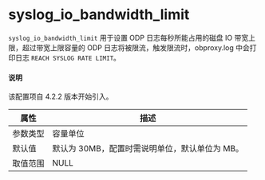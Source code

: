 # syslog_io_bandwidth_limit

`syslog_io_bandwidth_limit` 用于设置 ODP 日志每秒所能占用的磁盘 IO 带宽上限，超过带宽上限容量的 ODP 日志将被限流，触发限流时，obproxy.log 中会打印日志 `REACH SYSLOG RATE LIMIT`。

<main id="notice" type='explain'>
  <h4>说明</h4>
  <p>该配置项自 4.2.2 版本开始引入。</p>
</main>

|   属性   |   描述   |
|----------|---------|
| 参数类型 | 容量单位 |
| 默认值   | 默认为 30MB，配置时需说明单位，默认单位为 MB。     |
| 取值范围 | NULL     |
